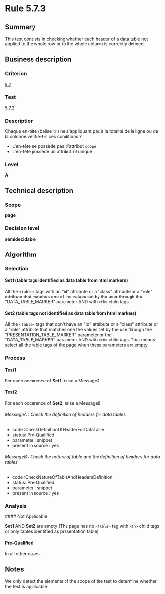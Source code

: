 # Rule 5.7.3
## Summary

This test consists in checking whether each header of a data table not
applied to the whole row or to the whole column is correctly defined.

## Business description

### Criterion

[5.7](http://references.modernisation.gouv.fr/sites/default/files/RGAA3_RC2-1/referentiel_technique.htm#crit-5-7)

### Test

[5.7.3](http://references.modernisation.gouv.fr/sites/default/files/RGAA3_RC2-1/referentiel_technique.htm#test-5-7-3)

### Description

Chaque en-t&ecirc;te (balise `th`) ne s'appliquant pas &agrave; la totalit&eacute; de la ligne ou de la colonne v&eacute;rifie-t-il ces conditions ? 
 
 *  L'en-t&ecirc;te ne poss&egrave;de pas d'attribut `scope` 
 *  L'en-t&ecirc;te poss&egrave;de un attribut `id` unique 


### Level

**A**

## Technical description

### Scope

**page**

### Decision level

**semidecidable**

## Algorithm

### Selection

#### Set1 (table tags identified as data table from html markers)

All the `<table>` tags with an "id" attribute or a "class" attribute or a
"role" attribute that matches one of the values set by the user through
the "DATA_TABLE_MARKER" parameter AND with `<th>` child tags.

#### Set2 (table tags not identified as data table from html markers)

All the `<table>` tags that don't have an "id" attribute or a "class"
attribute or a "role" attribute that matches one the values set by the
use through the "PRESENTATION_TABLE_MARKER" parameter or the
"DATA_TABLE_MARKER" parameter AND with `<th>` child tags. That means
select all the table tags of the page when these parameters are empty.

### Process

#### Test1

For each occurence of **Set1**, raise a MessageA

#### Test2

For each occurence of **Set2**, raise a MessageB

###### MessageA : Check the definition of headers for data tables

-   code :CheckDefinitionOfHeaderForDataTable
-   status: Pre-Qualified
-   parameter : snippet
-   present in source : yes

###### MessageB : Check the nature of table and the definition of headers for data tables

-   code :CheckNatureOfTableAndHeadersDefinition
-   status: Pre-Qualified
-   parameter : snippet
-   present in source : yes

### Analysis

#### Not Applicable

**Set1** AND **Set2** are empty (The page has no `<table>` tag with `<th>` child
tags or only tables identified as presentation table)

#### Pre-Qualified 

In all other cases

## Notes

We only detect the elements of the scope of the test to determine
whether the test is applicable
